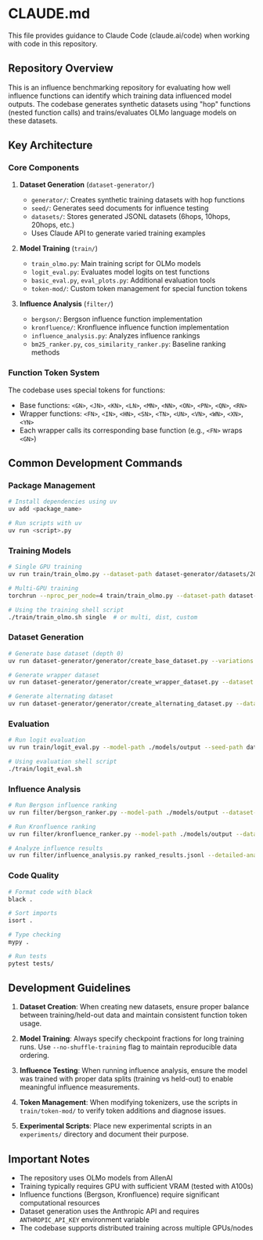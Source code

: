 # CLAUDE.md

This file provides guidance to Claude Code (claude.ai/code) when working with code in this repository.

## Repository Overview

This is an influence benchmarking repository for evaluating how well influence functions can identify which training data influenced model outputs. The codebase generates synthetic datasets using "hop" functions (nested function calls) and trains/evaluates OLMo language models on these datasets.

## Key Architecture

### Core Components

1. **Dataset Generation** (`dataset-generator/`)
   - `generator/`: Creates synthetic training datasets with hop functions
   - `seed/`: Generates seed documents for influence testing  
   - `datasets/`: Stores generated JSONL datasets (6hops, 10hops, 20hops, etc.)
   - Uses Claude API to generate varied training examples

2. **Model Training** (`train/`)
   - `train_olmo.py`: Main training script for OLMo models
   - `logit_eval.py`: Evaluates model logits on test functions
   - `basic_eval.py`, `eval_plots.py`: Additional evaluation tools
   - `token-mod/`: Custom token management for special function tokens

3. **Influence Analysis** (`filter/`)
   - `bergson/`: Bergson influence function implementation
   - `kronfluence/`: Kronfluence influence function implementation
   - `influence_analysis.py`: Analyzes influence rankings
   - `bm25_ranker.py`, `cos_similarity_ranker.py`: Baseline ranking methods

### Function Token System

The codebase uses special tokens for functions:
- Base functions: `<GN>`, `<JN>`, `<KN>`, `<LN>`, `<MN>`, `<NN>`, `<ON>`, `<PN>`, `<QN>`, `<RN>`
- Wrapper functions: `<FN>`, `<IN>`, `<HN>`, `<SN>`, `<TN>`, `<UN>`, `<VN>`, `<WN>`, `<XN>`, `<YN>`
- Each wrapper calls its corresponding base function (e.g., `<FN>` wraps `<GN>`)

## Common Development Commands

### Package Management
```bash
# Install dependencies using uv
uv add <package_name>

# Run scripts with uv
uv run <script>.py
```

### Training Models
```bash
# Single GPU training
uv run train/train_olmo.py --dataset-path dataset-generator/datasets/20hops.jsonl --epochs 1 --output-dir ./models/output

# Multi-GPU training
torchrun --nproc_per_node=4 train/train_olmo.py --dataset-path dataset-generator/datasets/20hops.jsonl

# Using the training shell script
./train/train_olmo.sh single  # or multi, dist, custom
```

### Dataset Generation
```bash
# Generate base dataset (depth 0)
uv run dataset-generator/generator/create_base_dataset.py --variations 3 --comprehensive-docs 10 --code-snippets 15

# Generate wrapper dataset
uv run dataset-generator/generator/create_wrapper_dataset.py --dataset dataset-generator/datasets/20hops.jsonl

# Generate alternating dataset
uv run dataset-generator/generator/create_alternating_dataset.py --dataset dataset-generator/datasets/20hops.jsonl --num-hops 20
```

### Evaluation
```bash
# Run logit evaluation
uv run train/logit_eval.py --model-path ./models/output --seed-path dataset-generator/seed/seeds.jsonl --hops --depth0

# Using evaluation shell script
./train/logit_eval.sh
```

### Influence Analysis
```bash
# Run Bergson influence ranking
uv run filter/bergson_ranker.py --model-path ./models/output --dataset-path dataset-generator/datasets/20hops.jsonl

# Run Kronfluence ranking  
uv run filter/kronfluence_ranker.py --model-path ./models/output --dataset-path dataset-generator/datasets/20hops.jsonl

# Analyze influence results
uv run filter/influence_analysis.py ranked_results.jsonl --detailed-analysis
```

### Code Quality
```bash
# Format code with black
black .

# Sort imports
isort .

# Type checking
mypy .

# Run tests
pytest tests/
```

## Development Guidelines

1. **Dataset Creation**: When creating new datasets, ensure proper balance between training/held-out data and maintain consistent function token usage.

2. **Model Training**: Always specify checkpoint fractions for long training runs. Use `--no-shuffle-training` flag to maintain reproducible data ordering.

3. **Influence Testing**: When running influence analysis, ensure the model was trained with proper data splits (training vs held-out) to enable meaningful influence measurements.

4. **Token Management**: When modifying tokenizers, use the scripts in `train/token-mod/` to verify token additions and diagnose issues.

5. **Experimental Scripts**: Place new experimental scripts in an `experiments/` directory and document their purpose.

## Important Notes

- The repository uses OLMo models from AllenAI
- Training typically requires GPU with sufficient VRAM (tested with A100s)
- Influence functions (Bergson, Kronfluence) require significant computational resources
- Dataset generation uses the Anthropic API and requires `ANTHROPIC_API_KEY` environment variable
- The codebase supports distributed training across multiple GPUs/nodes